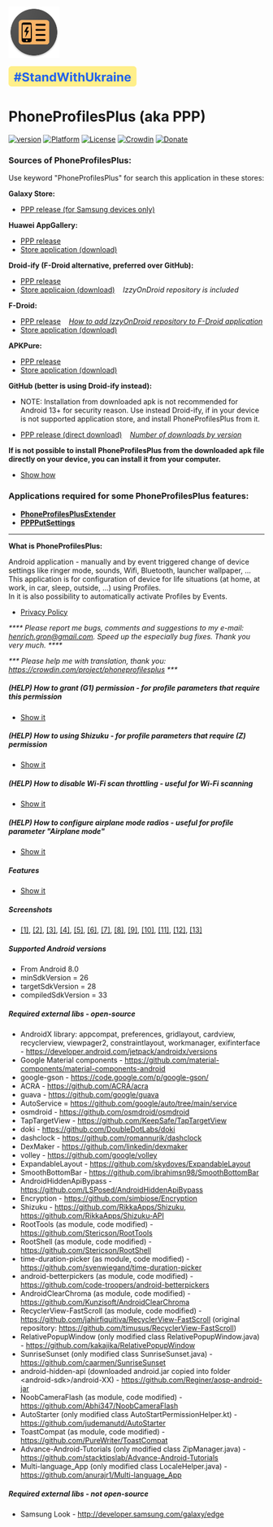 <img src="art/ic_launcher-web.png" width="100" height="100">  

[![Stand With Ukraine](https://raw.githubusercontent.com/vshymanskyy/StandWithUkraine/main/badges/StandWithUkraine.svg)](https://stand-with-ukraine.pp.ua)

PhoneProfilesPlus (aka PPP)
===========================

[![version](https://img.shields.io/badge/version-6.3.0.1-blue)](https://github.com/henrichg/PhoneProfilesPlus/releases/tag/6.3.0.1)
[![Platform](https://img.shields.io/badge/platform-android-green.svg)](http://developer.android.com/index.html)
[![License](https://img.shields.io/hexpm/l/plug.svg)](https://github.com/henrichg/PhoneProfilesPlus/blob/master/LICENSE)
[![Crowdin](https://badges.crowdin.net/phoneprofilesplus/localized.svg)](https://crowdin.com/project/phoneprofilesplus)
[![Donate](https://img.shields.io/badge/Donate-PayPal-green.svg)](https://www.paypal.com/cgi-bin/webscr?cmd=_donations&business=AF5QK49DMAL2U&currency_code=EUR)

### Sources of PhoneProfilesPlus:

Use keyword "PhoneProfilesPlus" for search this application in these stores:

__Galaxy Store:__
- [PPP release (for Samsung devices only)](https://galaxystore.samsung.com/detail/sk.henrichg.phoneprofilesplus)

__Huawei AppGallery:__
- [PPP release](https://appgallery.cloud.huawei.com/ag/n/app/C104501059?channelId=PhoneProfilesPlus+application&id=957ced9f0ca648df8f253a3d1460051e&s=79376612D7DD2C824692C162FB2F957A7AEE81EE1471CDC58034CD5106DAB009&detailType=0&v=&callType=AGDLINK&installType=0000)  
- [Store application (download)](https://consumer.huawei.com/en/mobileservices/appgallery/)

__Droid-ify (F-Droid alternative, preferred over GitHub):__
- [PPP release](https://apt.izzysoft.de/fdroid/index/apk/sk.henrichg.phoneprofilesplus)
- [Store applicaion (download)](https://apt.izzysoft.de/fdroid/index/apk/com.looker.droidify)
  &nbsp;&nbsp;&nbsp;_IzzyOnDroid repository is included_

__F-Droid:__
- [PPP release](https://apt.izzysoft.de/fdroid/index/apk/sk.henrichg.phoneprofilesplus)
&nbsp;&nbsp;&nbsp;_[How to add IzzyOnDroid repository to F-Droid application](https://apt.izzysoft.de/fdroid/index/info)_  
- [Store application (download)](https://www.f-droid.org/)

__APKPure:__
- [PPP release](https://apkpure.com/p/sk.henrichg.phoneprofilesplus)
- [Store application (download)](https://apkpure.com/apkpure/com.apkpure.aegon)

__GitHub (better is using Droid-ify instead):__

- NOTE: Installation from downloaded apk is not recommended for Android 13+ for security reason. Use instead Droid-ify, if in your device is not supported application store, and install PhoneProfilesPlus from it.

- [PPP release (direct download)](https://github.com/henrichg/PhoneProfilesPlus/releases/latest/download/PhoneProfilesPlus.apk)
  &nbsp;&nbsp;&nbsp;_[Number of downloads by version](https://hanadigital.github.io/grev/?user=henrichg&repo=phoneprofilesplus)_

__If is not possible to install PhoneProfilesPlus from the downloaded apk file directly on your device, you can install it from your computer.__
- [Show how](docs/install_apk_from_pc.md)

### Applications required for some PhoneProfilesPlus features:

- __[PhoneProfilesPlusExtender](https://github.com/henrichg/PhoneProfilesPlusExtender)__
- __[PPPPutSettings](https://github.com/henrichg/PPPPutSettings)__

---

__What is PhoneProfilesPlus:__

Android application - manually and by event triggered change of device settings like ringer mode, sounds, Wifi, Bluetooth, launcher wallpaper, ...  
This application is for configuration of device for life situations (at home, at work, in car, sleep, outside, ...) using Profiles.  
In it is also possibility to automatically activate Profiles by Events.  

- [Privacy Policy](https://henrichg.github.io/PhoneProfilesPlus/privacy_policy.html)

_**** Please report me bugs, comments and suggestions to my e-mail: <henrich.gron@gmail.com>. Speed up the especially bug fixes. Thank you very much. ****_

_*** Please help me with translation, thank you: <https://crowdin.com/project/phoneprofilesplus> ***_


##### (HELP) How to grant (G1) permission - for profile parameters that require this permission
- [Show it](docs/grant_g1_permission.md)

##### (HELP) How to using Shizuku - for profile parameters that require (Z) permission
- [Show it](docs/shizuku.md)

##### (HELP) How to disable Wi-Fi scan throttling - useful for Wi-Fi scanning
- [Show it](docs/wifi_scan_throttling.md)

##### (HELP) How to configure airplane mode radios - useful for profile parameter "Airplane mode"
- [Show it](docs/airplane_mode_radios_config.md)

##### Features
- [Show it](docs/ppp_features.md)

##### Screenshots
- [[1]](art/phoneScreenshots/01.png),
[[2]](art/phoneScreenshots/02.png),
[[3]](art/phoneScreenshots/03.png),
[[4]](art/phoneScreenshots/04.png),
[[5]](art/phoneScreenshots/05.png),
[[6]](art/phoneScreenshots/06.png),
[[7]](art/phoneScreenshots/07.png),
[[8]](art/phoneScreenshots/08.png),
[[9]](art/phoneScreenshots/09.png),
[[10]](art/phoneScreenshots/10.png),
[[11]](art/phoneScreenshots/11.png),
[[12]](art/phoneScreenshots/12.png),
[[13]](art/phoneScreenshots/13.png)

##### Supported Android versions

- From Android 8.0
- minSdkVersion = 26
- targetSdkVersion = 28
- compiledSdkVersion = 33

##### Required external libs - open-source

- AndroidX library: appcompat, preferences, gridlayout, cardview, recyclerview, viewpager2, constraintlayout, workmanager, exifinterface - https://developer.android.com/jetpack/androidx/versions
- Google Material components - https://github.com/material-components/material-components-android
- google-gson - https://code.google.com/p/google-gson/
- ACRA - https://github.com/ACRA/acra
- guava - https://github.com/google/guava
- AutoService = https://github.com/google/auto/tree/main/service
- osmdroid - https://github.com/osmdroid/osmdroid
- TapTargetView - https://github.com/KeepSafe/TapTargetView
- doki - https://github.com/DoubleDotLabs/doki
- dashclock - https://github.com/romannurik/dashclock
- DexMaker - https://github.com/linkedin/dexmaker
- volley - https://github.com/google/volley
- ExpandableLayout - https://github.com/skydoves/ExpandableLayout
- SmoothBottomBar - https://github.com/ibrahimsn98/SmoothBottomBar
- AndroidHiddenApiBypass - https://github.com/LSPosed/AndroidHiddenApiBypass
- Encryption - https://github.com/simbiose/Encryption
- Shizuku - https://github.com/RikkaApps/Shizuku, https://github.com/RikkaApps/Shizuku-API
- RootTools (as module, code modified) - https://github.com/Stericson/RootTools
- RootShell (as module, code modified) - https://github.com/Stericson/RootShell
- time-duration-picker (as module, code modified) - https://github.com/svenwiegand/time-duration-picker
- android-betterpickers (as module, code modified) - https://github.com/code-troopers/android-betterpickers
- AndroidClearChroma (as module, code modified) - https://github.com/Kunzisoft/AndroidClearChroma
- RecyclerView-FastScroll (as module, code modified) - https://github.com/jahirfiquitiva/RecyclerView-FastScroll (original repository: https://github.com/timusus/RecyclerView-FastScroll)
- RelativePopupWindow (only modified class RelativePopupWindow.java) - https://github.com/kakajika/RelativePopupWindow
- SunriseSunset (only modified class SunriseSunset.java) - https://github.com/caarmen/SunriseSunset
- android-hidden-api (downloaded android.jar copied into folder \<android-sdk\>/android-XX) - https://github.com/Reginer/aosp-android-jar
- NoobCameraFlash (as module, code modified) - https://github.com/Abhi347/NoobCameraFlash
- AutoStarter (only modified class AutoStartPermissionHelper.kt) - https://github.com/judemanutd/AutoStarter
- ToastCompat (as module, code modified) - https://github.com/PureWriter/ToastCompat
- Advance-Android-Tutorials (only modified class ZipManager.java) - https://github.com/stacktipslab/Advance-Android-Tutorials
- Multi-language_App (only modified class LocaleHelper.java) - https://github.com/anurajr1/Multi-language_App

##### Required external libs - not open-source

- Samsung Look - http://developer.samsung.com/galaxy/edge
